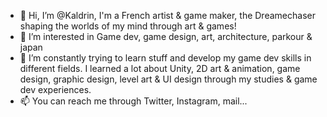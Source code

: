 - 👋 Hi, I’m @Kaldrin, I'm a French artist & game maker, the Dreamechaser shaping the worlds of my mind through art & games!
- 👀 I’m interested in Game dev, game design, art, architecture, parkour & japan
- 🌱 I’m constantly trying to learn stuff and develop my game dev skills in different fields. I learned a lot about Unity, 2D art & animation, game design, graphic design, level art & UI design through my studies & game dev experiences.
- 📫 You can reach me through Twitter, Instagram, mail...

<!---
Kaldrin/Kaldrin is a ✨ special ✨ repository because its `README.md` (this file) appears on your GitHub profile.
You can click the Preview link to take a look at your changes.
--->
